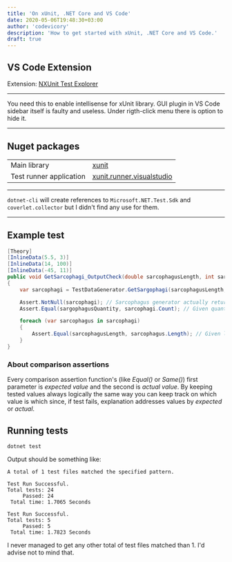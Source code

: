 ```yaml
---
title: 'On xUnit, .NET Core and VS Code'
date: 2020-05-06T19:48:30+03:00
author: 'codevicory'
description: 'How to get started with xUnit, .NET Core and VS Code.'
draft: true
---
```


## VS Code Extension

Extension: [NXUnit Test Explorer](https://marketplace.visualstudio.com/items?itemName=wghats.vscode-nxunit-test-adapter)

---

You need this to enable intellisense for xUnit library. GUI plugin in VS Code sidebar itself is faulty and useless. Under rigth-click menu there is option to hide it.

---

## Nuget packages

|                         |                                                                                        |
| ----------------------- | -------------------------------------------------------------------------------------- |
| Main library            | [xunit](https://www.nuget.org/packages/xunit/)                                         |
| Test runner application | [xunit.runner.visualstudio](https://www.nuget.org/packages/xunit.runner.visualstudio/) |

---

`dotnet-cli` will create references to `Microsoft.NET.Test.Sdk` and `coverlet.collector` but I didn't find any use for them.

---

## Example test

```csharp
[Theory]
[InlineData(5.5, 3)]
[InlineData(14, 100)]
[InlineData(-45, 11)]
public void GetSarcophagi_OutputCheck(double sarcophagusLength, int sargophagusQuantity)
{
    var sarcophagi = TestDataGenerator.GetSargophagi(sarcophagusLength, sarcophagusQuantity);

    Assert.NotNull(sarcophagi); // Sarcophagus generator actually returns something.
    Assert.Equal(sargophagusQuantity, sarcophagi.Count); // Given quantity is respected.

    foreach (var sarcophagus in sarcophagi)
    {
        Assert.Equal(sarcophagusLength, sarcophagus.Length); // Given length is respected.
    }
}
```

### About comparison assertions

Every comparison assertion function's (like _Equal()_ or _Same()_) first parameter is _expected value_ and
the second is _actual value_. By keeping tested values always logically the same way you can keep track on
which value is which since, if test fails, explanation addresses values by _expected_ or _actual_.

## Running tests

```dotnetcli
dotnet test
```

Output should be something like:

```dotnet
A total of 1 test files matched the specified pattern.

Test Run Successful.
Total tests: 24
     Passed: 24
 Total time: 1.7065 Seconds

Test Run Successful.
Total tests: 5
     Passed: 5
 Total time: 1.7823 Seconds
```

I never managed to get any other total of test files matched than 1. I'd advise not to mind that.
